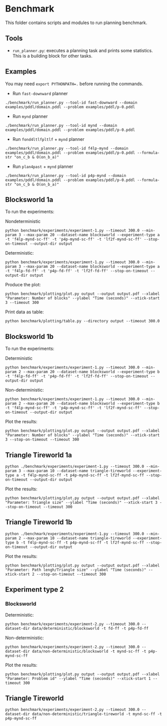 # Benchmark

This folder contains scripts and modules to run planning benchmark.

## Tools

- `run_planner.py`: executes a planning task and prints some statistics. This is a building block for other tasks.

## Examples

You may need `export PYTHONPATH=.` before running the commands.

- Run `fast-downward` planner  

```
./benchmark/run_planner.py --tool-id fast-downward --domain examples/pddl/domain.pddl --problem examples/pddl/p-0.pddl
```

- Run `mynd` planner  

```
./benchmark/run_planner.py --tool-id mynd --domain examples/pddl/domain.pddl --problem examples/pddl/p-0.pddl
```

- Run `fond4ltlfpltlf` + `mynd` planner  

```
./benchmark/run_planner.py --tool-id f4lp-mynd --domain examples/pddl/domain.pddl --problem examples/pddl/p-0.pddl --formula-str "on_c_b & O(on_b_a)"
```

- Run `plan4past` + `mynd` planner  

```
./benchmark/run_planner.py --tool-id p4p-mynd --domain examples/pddl/domain.pddl --problem examples/pddl/p-0.pddl --formula-str "on_c_b & O(on_b_a)"
```

## Blocksworld 1a

To run the experiments:

Nondeterministic
```
python benchmark/experiments/experiment-1.py --timeout 300.0 --min-param 3 --max-param 20 --dataset-name blocksworld --experiment-type a -t 'f4lp-mynd-sc-ff' -t 'p4p-mynd-sc-ff' -t 'lf2f-mynd-sc-ff' --stop-on-timeout --output-dir output 
```

Deterministic:
```
python benchmark/experiments/experiment-1.py --timeout 300.0 --min-param 3 --max-param 20 --dataset-name blocksworld --experiment-type a -t 'f4lp-fd-ff' -t 'p4p-fd-ff' -t 'lf2f-fd-ff' --stop-on-timeout --output-dir output
```

Produce the plot:

```
python benchmark/plotting/plot.py output --output output.pdf --xlabel "Parameter: Number of blocks" --ylabel "Time (seconds)" --xtick-start 3 --timeout 300
```

Print data as table:

```
python benchmark/plotting/table.py --directory output --timeout 300.0
```

## Blocksworld 1b

To run the experiments:

Deterministic
```
python benchmark/experiments/experiment-1.py --timeout 300.0 --min-param 2 --max-param 20 --dataset-name blocksworld --experiment-type b -t 'f4lp-fd-ff' -t 'p4p-fd-ff' -t 'lf2f-fd-ff' --stop-on-timeout --output-dir output
```

Non-deterministic:
```
python benchmark/experiments/experiment-1.py --timeout 300.0 --min-param 2 --max-param 20 --dataset-name blocksworld --experiment-type b -t 'f4lp-mynd-sc-ff' -t 'p4p-mynd-sc-ff' -t 'lf2f-mynd-sc-ff' --stop-on-timeout --output-dir output
```

Plot the results:
```
python benchmark/plotting/plot.py output --output output.pdf --xlabel "Parameter: Number of blocks" --ylabel "Time (seconds)" --xtick-start 3 --stop-on-timeout --timeout 300
```

## Triangle Tireworld 1a

```
python ./benchmark/experiments/experiment-1.py --timeout 300.0 --min-param 3 --max-param 10 --dataset-name triangle-tireworld --experiment-type a -t f4lp-mynd-sc-ff -t p4p-mynd-sc-ff -t lf2f-mynd-sc-ff --stop-on-timeout --output-dir output
```

Plot the results:
```
python benchmark/plotting/plot.py output --output output.pdf --xlabel "Parameter: Triangle size" --ylabel "Time (seconds)" --xtick-start 3 --stop-on-timeout --timeout 300
```

## Triangle Tireworld 1b

```
python ./benchmark/experiments/experiment-1.py --timeout 300.0 --min-param 2 --max-param 10 --dataset-name triangle-tireworld --experiment-type b -t f4lp-mynd-sc-ff -t p4p-mynd-sc-ff -t lf2f-mynd-sc-ff --stop-on-timeout --output-dir output
```

Plot the results:
```
python benchmark/plotting/plot.py output --output output.pdf --xlabel "Parameter: Path lengh/Triangle size" --ylabel "Time (seconds)" --xtick-start 2 --stop-on-timeout --timeout 300
```

## Experiment type 2

### Blocksworld 

Deterministic:
```
python benchmark/experiments/experiment-2.py --timeout 300.0 --dataset-dir data/deterministic/blocksworld -t fd-ff -t p4p-fd-ff 
```

Non-deterministic:
```
python benchmark/experiments/experiment-2.py --timeout 300.0 --dataset-dir data/non-deterministic/blocksworld -t mynd-sc-ff -t p4p-mynd-sc-ff
```

Plot the results:
```
python benchmark/plotting/plot.py output --output output.pdf --xlabel "Parameter: Problem id" --ylabel "Time (seconds)" --xtick-start 1 --timeout 300
```

## Triangle Tireworld

```
python benchmark/experiments/experiment-2.py --timeout 300.0 --dataset-dir data/non-deterministic/triangle-tireworld -t mynd-sc-ff -t p4p-mynd-sc-ff
```